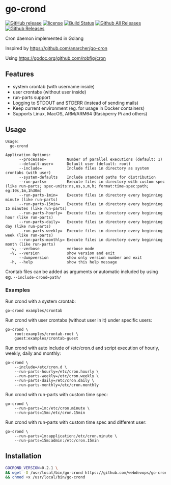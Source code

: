 # go-crond

[![GitHub release](https://img.shields.io/github/release/webdevops/go-crond.svg)](https://github.com/webdevops/go-crond/releases)
[![license](https://img.shields.io/github/license/webdevops/go-crond.svg)](https://github.com/webdevops/go-crond/blob/master/LICENSE)
[![Build Status](https://travis-ci.org/webdevops/go-crond.svg?branch=master)](https://travis-ci.org/webdevops/go-crond)
[![Github All Releases](https://img.shields.io/github/downloads/webdevops/go-crond/total.svg)]()
[![Github Releases](https://img.shields.io/github/downloads/webdevops/go-crond/latest/total.svg)]()

Cron daemon implemented in Golang

Inspired by https://github.com/anarcher/go-cron

Using https://godoc.org/github.com/robfig/cron


## Features

- system crontab (with username inside)
- user crontabs (without user inside)
- run-parts support
- Logging to STDOUT and STDERR (instead of sending mails)
- Keep current environment (eg. for usage in Docker containers)
- Supports Linux, MacOS, ARM/ARM64 (Rasbperry Pi and others)

## Usage

```
Usage:
  go-crond

Application Options:
      --processes=         Number of parallel executions (default: 1)
      --default-user=      Default user (default: root)
      --include=           Include files in directory as system crontabs (with user)
      --system-defaults    Include standard paths for distribution
      --run-parts=         Execute files in directory with custom spec (like run-parts; spec-units:ns,us,s,m,h; format:time-spec:path; eg:10s,1m,1h30m)
      --run-parts-1min=    Execute files in directory every beginning minute (like run-parts)
      --run-parts-15min=   Execute files in directory every beginning 15 minutes (like run-parts)
      --run-parts-hourly=  Execute files in directory every beginning hour (like run-parts)
      --run-parts-daily=   Execute files in directory every beginning day (like run-parts)
      --run-parts-weekly=  Execute files in directory every beginning week (like run-parts)
      --run-parts-monthly= Execute files in directory every beginning month (like run-parts)
  -v, --verbose            verbose mode
  -V, --version            show version and exit
      --dumpversion        show only version number and exit
  -h, --help               show this help message
```

Crontab files can be added as arguments or automatic included by using eg. `--include-crond=path/`

### Examples

Run crond with a system crontab:

    go-crond examples/crontab


Run crond with user crontabs (without user in it) under specific users:

    go-crond \
        root:examples/crontab-root \ 
        guest:examples/crontab-guest


Run crond with auto include of /etc/cron.d and script execution of hourly, weekly, daily and monthly:

    go-crond \
        --include=/etc/cron.d \
        --run-parts-hourly=/etc/cron.hourly \
        --run-parts-weekly=/etc/cron.weekly \
        --run-parts-daily=/etc/cron.daily \
        --run-parts-monthly=/etc/cron.monthly

Run crond with run-parts with custom time spec:

    go-crond \
        --run-parts=1m:/etc/cron.minute \
        --run-parts=15m:/etc/cron.15min

Run crond with run-parts with custom time spec and different user:

    go-crond \
        --run-parts=1m:application:/etc/cron.minute \
        --run-parts=15m:admin:/etc/cron.15min

## Installation

```bash
GOCROND_VERSION=0.2.1 \
&& wget -O /usr/local/bin/go-crond https://github.com/webdevops/go-crond/releases/download/$GOREPLACE_VERSION/go-crond-64-linux \
&& chmod +x /usr/local/bin/go-crond
```
